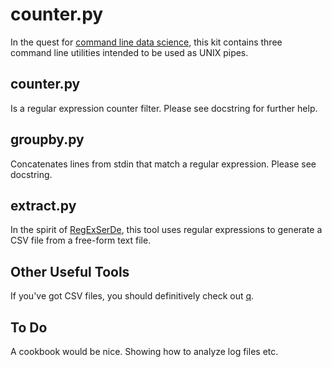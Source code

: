 # counter.py

In the quest for [command line data science](https://github.com/jeroenjanssens/data-science-at-the-command-line), 
this kit contains three command line utilities intended to be used as UNIX pipes.

## counter.py

Is a regular expression counter filter. Please see docstring for further help.

## groupby.py

Concatenates lines from stdin that match a regular expression. Please see docstring.


## extract.py

In the spirit of [RegExSerDe](https://github.com/apache/hive/blob/trunk/contrib/src/java/org/apache/hadoop/hive/contrib/serde2/RegexSerDe.java), this
tool uses regular expressions to generate a CSV file from a free-form text file.


## Other Useful Tools

If you've got CSV files, you should definitively check out [q](http://harelba.github.io/q/). 

## To Do

A cookbook would be nice. Showing how to analyze log files etc.

